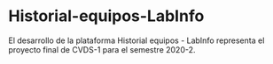 # Historial-equipos-LabInfo
El desarrollo de la plataforma Historial equipos - LabInfo representa el proyecto final de CVDS-1 para el semestre 2020-2.
